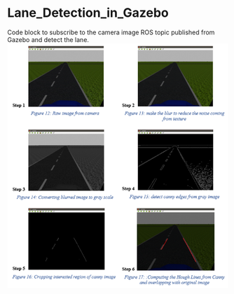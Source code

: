 # Lane_Detection_in_Gazebo
Code block to subscribe to the camera image ROS topic published from Gazebo and detect the lane. 
<br/>
![Screenshot](lane_detection.png)
